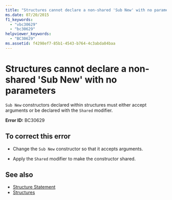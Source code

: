```yaml
---
title: "Structures cannot declare a non-shared 'Sub New' with no parameters"
ms.date: 07/20/2015
f1_keywords: 
  - "vbc30629"
  - "bc30629"
helpviewer_keywords: 
  - "BC30629"
ms.assetid: f4298ef7-85b1-4543-b764-4c3abda84baa
---
```

# Structures cannot declare a non-shared 'Sub New' with no parameters
`Sub New` constructors declared within structures must either accept arguments or be declared with the `Shared` modifier.  
  
 **Error ID:** BC30629  
  
## To correct this error  
  
-   Change the `Sub New` constructor so that it accepts arguments.  
  
-   Apply the `Shared` modifier to make the constructor shared.  
  
## See also
- [Structure Statement](../../visual-basic/language-reference/statements/structure-statement.md)
- [Structures](../../visual-basic/programming-guide/language-features/data-types/structures.md)
